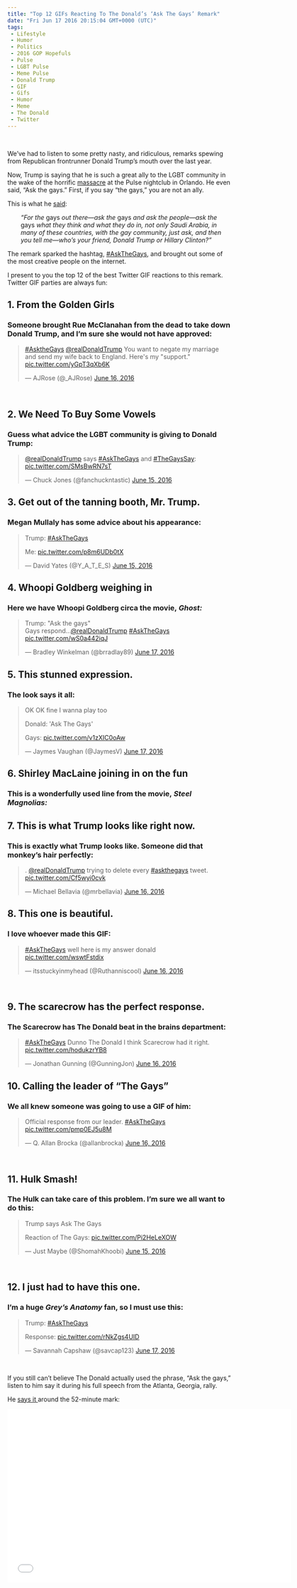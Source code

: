 ```yaml
---
title: "Top 12 GIFs Reacting To The Donald’s ‘Ask The Gays’ Remark"
date: "Fri Jun 17 2016 20:15:04 GMT+0000 (UTC)"
tags: 
 - Lifestyle
 - Humor
 - Politics
 - 2016 GOP Hopefuls
 - Pulse
 - LGBT Pulse
 - Meme Pulse
 - Donald Trump
 - GIF
 - Gifs
 - Humor
 - Meme
 - The Donald
 - Twitter
---
```

<p><!--OffDef--><br>
<!--Ads1--></p><p>We&#x2019;ve had to listen to some pretty nasty, and ridiculous, remarks spewing from&#xA0;Republican frontrunner Donald Trump&#x2019;s mouth over the last year.</p><p>Now, Trump&#xA0;is saying that he is such a great ally to the LGBT community in the wake of the horrific <a href="http://www.liberalamerica.org/2016/06/12/50-confirmed-dead-53-wounded-worst-mass-shooting-us-history/">massacre</a> at the Pulse nightclub in Orlando. He even said, &#x201C;Ask the gays.&#x201D; First, if you say &#x201C;the gays,&#x201D; you are not an ally.</p><p>This is what he <a href="http://www.dailykos.com/stories/2016/6/15/1539220/-Donald-Trump-tells-people-to-ask-the-gays-about-how-great-he-is-The-gays-respond-and-it-is-EPIC?detail=facebook" onclick="__gaTracker(&apos;send&apos;, &apos;event&apos;, &apos;outbound-article&apos;, &apos;http://www.dailykos.com/stories/2016/6/15/1539220/-Donald-Trump-tells-people-to-ask-the-gays-about-how-great-he-is-The-gays-respond-and-it-is-EPIC?detail=facebook&apos;, &apos;said&apos;);" target="_blank">said</a>:</p><p style="padding-left: 30px;"><em>&#x201C;For the </em>gays<em> out there&#x2014;ask the </em>gays<em> and&#xA0;ask the people&#x2014;ask the </em>gays<em> what they think and what they do&#xA0;in, not only Saudi Arabia, in many of these countries, with the gay community, just ask,&#xA0;and then you tell me&#x2014;who&#x2019;s your friend, Donald Trump or Hillary Clinton?&#x201D;</em></p><p>The remark&#xA0;sparked the hashtag, <a href="https://twitter.com/search?q=%23AskTheGays&amp;src=typd" onclick="__gaTracker(&apos;send&apos;, &apos;event&apos;, &apos;outbound-article&apos;, &apos;https://twitter.com/search?q=%23AskTheGays&amp;src=typd&apos;, &apos;#AskTheGays&apos;);">#AskTheGays</a>, and brought out some of the most creative people on the internet.</p><p>I present to you the top 12&#xA0;of the best&#xA0;Twitter GIF&#xA0;reactions to this remark. Twitter GIF&#xA0;parties are always fun:</p><h2>1. From the Golden Girls</h2><h3>Someone brought Rue McClanahan from the dead to take down Donald Trump, and I&#x2019;m sure she would not have approved:</h3><blockquote class="twitter-tweet" data-width="500"><p lang="en" dir="ltr"><a href="https://twitter.com/hashtag/AsktheGays?src=hash" onclick="__gaTracker(&apos;send&apos;, &apos;event&apos;, &apos;outbound-article&apos;, &apos;https://twitter.com/hashtag/AsktheGays?src=hash&apos;, &apos;#AsktheGays&apos;);">#AsktheGays</a> <a href="https://twitter.com/realDonaldTrump" onclick="__gaTracker(&apos;send&apos;, &apos;event&apos;, &apos;outbound-article&apos;, &apos;https://twitter.com/realDonaldTrump&apos;, &apos;@realDonaldTrump&apos;);">@realDonaldTrump</a> You want to negate my marriage and send my wife back to England. Here&apos;s my &quot;support.&quot; <a href="https://t.co/yGpT3qXb6K" onclick="__gaTracker(&apos;send&apos;, &apos;event&apos;, &apos;outbound-article&apos;, &apos;https://t.co/yGpT3qXb6K&apos;, &apos;pic.twitter.com/yGpT3qXb6K&apos;);">pic.twitter.com/yGpT3qXb6K</a></p>
<p>&#x2014; AJRose (@_AJRose) <a href="https://twitter.com/_AJRose/status/743237515637723136" onclick="__gaTracker(&apos;send&apos;, &apos;event&apos;, &apos;outbound-article&apos;, &apos;https://twitter.com/_AJRose/status/743237515637723136&apos;, &apos;June 16, 2016&apos;);">June 16, 2016</a></p></blockquote><p><script async src="//platform.twitter.com/widgets.js" charset="utf-8"></script></p><p>&#xA0;</p><h2>2. We Need To Buy Some Vowels</h2><h3>Guess what advice the LGBT community is giving to Donald Trump:</h3><blockquote class="twitter-tweet" data-width="500"><p lang="en" dir="ltr"><a href="https://twitter.com/realDonaldTrump" onclick="__gaTracker(&apos;send&apos;, &apos;event&apos;, &apos;outbound-article&apos;, &apos;https://twitter.com/realDonaldTrump&apos;, &apos;@realDonaldTrump&apos;);">@realDonaldTrump</a> says <a href="https://twitter.com/hashtag/AskTheGays?src=hash" onclick="__gaTracker(&apos;send&apos;, &apos;event&apos;, &apos;outbound-article&apos;, &apos;https://twitter.com/hashtag/AskTheGays?src=hash&apos;, &apos;#AskTheGays&apos;);">#AskTheGays</a> and <a href="https://twitter.com/hashtag/TheGaysSay?src=hash" onclick="__gaTracker(&apos;send&apos;, &apos;event&apos;, &apos;outbound-article&apos;, &apos;https://twitter.com/hashtag/TheGaysSay?src=hash&apos;, &apos;#TheGaysSay&apos;);">#TheGaysSay</a>: <a href="https://t.co/SMsBwRN7sT" onclick="__gaTracker(&apos;send&apos;, &apos;event&apos;, &apos;outbound-article&apos;, &apos;https://t.co/SMsBwRN7sT&apos;, &apos;pic.twitter.com/SMsBwRN7sT&apos;);">pic.twitter.com/SMsBwRN7sT</a></p>
<p>&#x2014; Chuck Jones (@fanchuckntastic) <a href="https://twitter.com/fanchuckntastic/status/743217599488499712" onclick="__gaTracker(&apos;send&apos;, &apos;event&apos;, &apos;outbound-article&apos;, &apos;https://twitter.com/fanchuckntastic/status/743217599488499712&apos;, &apos;June 15, 2016&apos;);">June 15, 2016</a></p></blockquote><p><script async src="//platform.twitter.com/widgets.js" charset="utf-8"></script></p><h2>3. Get out of the tanning booth, Mr. Trump.</h2><h3>Megan Mullaly has some advice about his appearance:</h3><blockquote class="twitter-tweet" data-width="500"><p lang="en" dir="ltr">Trump: <a href="https://twitter.com/hashtag/AskTheGays?src=hash" onclick="__gaTracker(&apos;send&apos;, &apos;event&apos;, &apos;outbound-article&apos;, &apos;https://twitter.com/hashtag/AskTheGays?src=hash&apos;, &apos;#AskTheGays&apos;);">#AskTheGays</a> </p>
<p>Me: <a href="https://t.co/p8m6UDb0tX" onclick="__gaTracker(&apos;send&apos;, &apos;event&apos;, &apos;outbound-article&apos;, &apos;https://t.co/p8m6UDb0tX&apos;, &apos;pic.twitter.com/p8m6UDb0tX&apos;);">pic.twitter.com/p8m6UDb0tX</a></p>
<p>&#x2014; David Yates (@Y_A_T_E_S) <a href="https://twitter.com/Y_A_T_E_S/status/743189028330176512" onclick="__gaTracker(&apos;send&apos;, &apos;event&apos;, &apos;outbound-article&apos;, &apos;https://twitter.com/Y_A_T_E_S/status/743189028330176512&apos;, &apos;June 15, 2016&apos;);">June 15, 2016</a></p></blockquote><p><script async src="//platform.twitter.com/widgets.js" charset="utf-8"></script></p><h2>4. Whoopi Goldberg weighing in</h2><h3>Here we have Whoopi Goldberg circa the movie,&#xA0;<em>Ghost:</em></h3><blockquote class="twitter-tweet" data-width="500"><p lang="en" dir="ltr">Trump: &quot;Ask the gays&quot;<br>Gays respond&#x2026;<a href="https://twitter.com/realDonaldTrump" onclick="__gaTracker(&apos;send&apos;, &apos;event&apos;, &apos;outbound-article&apos;, &apos;https://twitter.com/realDonaldTrump&apos;, &apos;@realDonaldTrump&apos;);">@realDonaldTrump</a> <a href="https://twitter.com/hashtag/AskTheGays?src=hash" onclick="__gaTracker(&apos;send&apos;, &apos;event&apos;, &apos;outbound-article&apos;, &apos;https://twitter.com/hashtag/AskTheGays?src=hash&apos;, &apos;#AskTheGays&apos;);">#AskTheGays</a> <a href="https://t.co/wS0a442iqJ" onclick="__gaTracker(&apos;send&apos;, &apos;event&apos;, &apos;outbound-article&apos;, &apos;https://t.co/wS0a442iqJ&apos;, &apos;pic.twitter.com/wS0a442iqJ&apos;);">pic.twitter.com/wS0a442iqJ</a></p>
<p>&#x2014; Bradley Winkelman (@brradlay89) <a href="https://twitter.com/brradlay89/status/743760214000734208" onclick="__gaTracker(&apos;send&apos;, &apos;event&apos;, &apos;outbound-article&apos;, &apos;https://twitter.com/brradlay89/status/743760214000734208&apos;, &apos;June 17, 2016&apos;);">June 17, 2016</a></p></blockquote><p><script async src="//platform.twitter.com/widgets.js" charset="utf-8"></script></p><h2>5. This stunned expression.</h2><h3>The look says it all:</h3><blockquote class="twitter-tweet" data-width="500"><p lang="en" dir="ltr">OK OK fine I wanna play too</p>
<p>Donald: &apos;Ask The Gays&apos;</p>
<p>Gays: <a href="https://t.co/v1zXIC0oAw" onclick="__gaTracker(&apos;send&apos;, &apos;event&apos;, &apos;outbound-article&apos;, &apos;https://t.co/v1zXIC0oAw&apos;, &apos;pic.twitter.com/v1zXIC0oAw&apos;);">pic.twitter.com/v1zXIC0oAw</a></p>
<p>&#x2014; Jaymes Vaughan (@JaymesV) <a href="https://twitter.com/JaymesV/status/743615901480648704" onclick="__gaTracker(&apos;send&apos;, &apos;event&apos;, &apos;outbound-article&apos;, &apos;https://twitter.com/JaymesV/status/743615901480648704&apos;, &apos;June 17, 2016&apos;);">June 17, 2016</a></p></blockquote><p><script async src="//platform.twitter.com/widgets.js" charset="utf-8"></script></p><h2>6. Shirley MacLaine joining in on the fun</h2><h3>This is a wonderfully used line from the movie,&#xA0;<em>Steel Magnolias:</em></h3><p><script async src="//platform.twitter.com/widgets.js" charset="utf-8"></script></p><h2>7. This is what Trump looks like right now.</h2><h3>This is exactly what Trump looks like. Someone did that monkey&#x2019;s hair perfectly:</h3><blockquote class="twitter-tweet" data-width="500"><p lang="en" dir="ltr">. <a href="https://twitter.com/realDonaldTrump" onclick="__gaTracker(&apos;send&apos;, &apos;event&apos;, &apos;outbound-article&apos;, &apos;https://twitter.com/realDonaldTrump&apos;, &apos;@realDonaldTrump&apos;);">@realDonaldTrump</a> trying to delete every <a href="https://twitter.com/hashtag/askthegays?src=hash" onclick="__gaTracker(&apos;send&apos;, &apos;event&apos;, &apos;outbound-article&apos;, &apos;https://twitter.com/hashtag/askthegays?src=hash&apos;, &apos;#askthegays&apos;);">#askthegays</a> tweet. <a href="https://t.co/Cf5wyi0cvk" onclick="__gaTracker(&apos;send&apos;, &apos;event&apos;, &apos;outbound-article&apos;, &apos;https://t.co/Cf5wyi0cvk&apos;, &apos;pic.twitter.com/Cf5wyi0cvk&apos;);">pic.twitter.com/Cf5wyi0cvk</a></p>
<p>&#x2014; Michael Bellavia (@mrbellavia) <a href="https://twitter.com/mrbellavia/status/743301130738769920" onclick="__gaTracker(&apos;send&apos;, &apos;event&apos;, &apos;outbound-article&apos;, &apos;https://twitter.com/mrbellavia/status/743301130738769920&apos;, &apos;June 16, 2016&apos;);">June 16, 2016</a></p></blockquote><p><script async src="//platform.twitter.com/widgets.js" charset="utf-8"></script></p><h2>8. This one is beautiful.</h2><h3>I love whoever made this GIF:</h3><blockquote class="twitter-tweet" data-width="500"><p lang="en" dir="ltr"><a href="https://twitter.com/hashtag/AskTheGays?src=hash" onclick="__gaTracker(&apos;send&apos;, &apos;event&apos;, &apos;outbound-article&apos;, &apos;https://twitter.com/hashtag/AskTheGays?src=hash&apos;, &apos;#AskTheGays&apos;);">#AskTheGays</a> well here is my answer donald <a href="https://t.co/wswtFstdix" onclick="__gaTracker(&apos;send&apos;, &apos;event&apos;, &apos;outbound-article&apos;, &apos;https://t.co/wswtFstdix&apos;, &apos;pic.twitter.com/wswtFstdix&apos;);">pic.twitter.com/wswtFstdix</a></p>
<p>&#x2014; itsstuckyinmyhead (@Ruthanniscool) <a href="https://twitter.com/Ruthanniscool/status/743280148930191364" onclick="__gaTracker(&apos;send&apos;, &apos;event&apos;, &apos;outbound-article&apos;, &apos;https://twitter.com/Ruthanniscool/status/743280148930191364&apos;, &apos;June 16, 2016&apos;);">June 16, 2016</a></p></blockquote><p><script async src="//platform.twitter.com/widgets.js" charset="utf-8"></script></p><p>&#xA0;</p><h2>9. The scarecrow has the perfect response.</h2><h3>The Scarecrow&#xA0;has The Donald beat in the brains department:</h3><blockquote class="twitter-tweet" data-width="500"><p lang="en" dir="ltr"><a href="https://twitter.com/hashtag/AskTheGays?src=hash" onclick="__gaTracker(&apos;send&apos;, &apos;event&apos;, &apos;outbound-article&apos;, &apos;https://twitter.com/hashtag/AskTheGays?src=hash&apos;, &apos;#AskTheGays&apos;);">#AskTheGays</a> Dunno The Donald I think Scarecrow had it right. <a href="https://t.co/hodukzrYB8" onclick="__gaTracker(&apos;send&apos;, &apos;event&apos;, &apos;outbound-article&apos;, &apos;https://t.co/hodukzrYB8&apos;, &apos;pic.twitter.com/hodukzrYB8&apos;);">pic.twitter.com/hodukzrYB8</a></p>
<p>&#x2014; Jonathan Gunning (@GunningJon) <a href="https://twitter.com/GunningJon/status/743271110578429956" onclick="__gaTracker(&apos;send&apos;, &apos;event&apos;, &apos;outbound-article&apos;, &apos;https://twitter.com/GunningJon/status/743271110578429956&apos;, &apos;June 16, 2016&apos;);">June 16, 2016</a></p></blockquote><p><script async src="//platform.twitter.com/widgets.js" charset="utf-8"></script></p><h2>10. Calling the leader of &#x201C;The Gays&#x201D;</h2><h3>We all knew someone was going to use a GIF&#xA0;of him:</h3><blockquote class="twitter-tweet" data-width="500"><p lang="en" dir="ltr">Official response from our leader. <a href="https://twitter.com/hashtag/AskTheGays?src=hash" onclick="__gaTracker(&apos;send&apos;, &apos;event&apos;, &apos;outbound-article&apos;, &apos;https://twitter.com/hashtag/AskTheGays?src=hash&apos;, &apos;#AskTheGays&apos;);">#AskTheGays</a> <a href="https://t.co/pmp0EJ5u8M" onclick="__gaTracker(&apos;send&apos;, &apos;event&apos;, &apos;outbound-article&apos;, &apos;https://t.co/pmp0EJ5u8M&apos;, &apos;pic.twitter.com/pmp0EJ5u8M&apos;);">pic.twitter.com/pmp0EJ5u8M</a></p>
<p>&#x2014; Q. Allan Brocka (@allanbrocka) <a href="https://twitter.com/allanbrocka/status/743244797935161344" onclick="__gaTracker(&apos;send&apos;, &apos;event&apos;, &apos;outbound-article&apos;, &apos;https://twitter.com/allanbrocka/status/743244797935161344&apos;, &apos;June 16, 2016&apos;);">June 16, 2016</a></p></blockquote><p><script async src="//platform.twitter.com/widgets.js" charset="utf-8"></script></p><p>&#xA0;</p><h2>11. Hulk Smash!</h2><h3>The Hulk can take care of this problem. I&#x2019;m sure we all want to do this:</h3><blockquote class="twitter-tweet" data-width="500"><p lang="en" dir="ltr">Trump says Ask The Gays</p>
<p>Reaction of The Gays: <a href="https://t.co/Pi2HeLeXOW" onclick="__gaTracker(&apos;send&apos;, &apos;event&apos;, &apos;outbound-article&apos;, &apos;https://t.co/Pi2HeLeXOW&apos;, &apos;pic.twitter.com/Pi2HeLeXOW&apos;);">pic.twitter.com/Pi2HeLeXOW</a></p>
<p>&#x2014; Just Maybe (@ShomahKhoobi) <a href="https://twitter.com/ShomahKhoobi/status/743161702091366400" onclick="__gaTracker(&apos;send&apos;, &apos;event&apos;, &apos;outbound-article&apos;, &apos;https://twitter.com/ShomahKhoobi/status/743161702091366400&apos;, &apos;June 15, 2016&apos;);">June 15, 2016</a></p></blockquote><p><script async src="//platform.twitter.com/widgets.js" charset="utf-8"></script></p><p>&#xA0;</p><h2>12. I just had to have this one.</h2><h3>I&#x2019;m a huge <em>Grey&#x2019;s Anatomy</em> fan, so I must use this:</h3><blockquote class="twitter-tweet" data-width="500"><p lang="en" dir="ltr">Trump: <a href="https://twitter.com/hashtag/AskTheGays?src=hash" onclick="__gaTracker(&apos;send&apos;, &apos;event&apos;, &apos;outbound-article&apos;, &apos;https://twitter.com/hashtag/AskTheGays?src=hash&apos;, &apos;#AskTheGays&apos;);">#AskTheGays</a> </p>
<p>Response: <a href="https://t.co/rNkZgs4UID" onclick="__gaTracker(&apos;send&apos;, &apos;event&apos;, &apos;outbound-article&apos;, &apos;https://t.co/rNkZgs4UID&apos;, &apos;pic.twitter.com/rNkZgs4UID&apos;);">pic.twitter.com/rNkZgs4UID</a></p>
<p>&#x2014; Savannah Capshaw (@savcap123) <a href="https://twitter.com/savcap123/status/743657339673280516" onclick="__gaTracker(&apos;send&apos;, &apos;event&apos;, &apos;outbound-article&apos;, &apos;https://twitter.com/savcap123/status/743657339673280516&apos;, &apos;June 17, 2016&apos;);">June 17, 2016</a></p></blockquote><p><script async src="//platform.twitter.com/widgets.js" charset="utf-8"></script></p><p><!--Ads2--></p><p>&#xA0;</p><p>If you still can&#x2019;t believe The Donald&#xA0;actually used the phrase, &#x201C;Ask the gays,&#x201D; listen to him say it during his&#xA0;full speech from the Atlanta, Georgia, rally.</p><p>He <a href="https://youtu.be/_DXyoC8iiEM" onclick="__gaTracker(&apos;send&apos;, &apos;event&apos;, &apos;outbound-article&apos;, &apos;https://youtu.be/_DXyoC8iiEM&apos;, &apos;says it &apos;);">says it </a>around the 52-minute mark:</p><p><span class="embed-youtube" style="text-align:center; display: block;"><iframe class="youtube-player" type="text/html" width="640" height="390" src="//www.youtube.com/embed/_DXyoC8iiEM?version=3&amp;rel=1&amp;fs=1&amp;autohide=2&amp;showsearch=0&amp;showinfo=1&amp;iv_load_policy=1&amp;wmode=transparent" allowfullscreen="true" style="border:0;"></iframe></span></p>